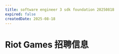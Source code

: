 ```yaml
---
title: software engineer 3 sdk foundation 20250818
expired: false
createdDate: 2025-08-18
---
```


# Riot Games 招聘信息

<JobPostingTable job-posting-json-path="riot-games/data/software-engineer-3-20250818.json" />